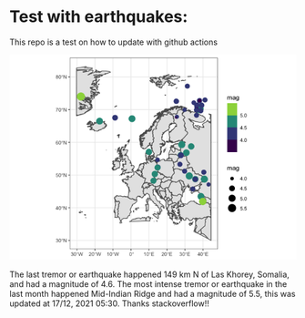 <!-- README.md is generated from README.Rmd. Please edit that file -->

Test with earthquakes:
======================

This repo is a test on how to update with github actions

![](man/figures/README-unnamed-chunk-2-1.png)

The last tremor or earthquake happened 149 km N of Las Khorey, Somalia,
and had a magnitude of 4.6. The most intense tremor or earthquake in the
last month happened Mid-Indian Ridge and had a magnitude of 5.5, this
was updated at 17/12, 2021 05:30. Thanks stackoverflow!!
